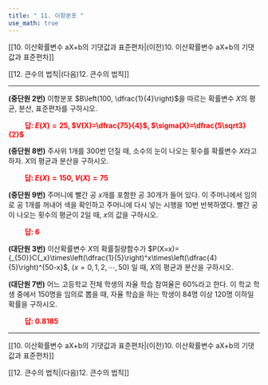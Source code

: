 ```yaml
---
title: " 11. 이항분포 "
use_math: true
---
```

[[10. 이산확률변수 aX+b의 기댓값과 표준편차|(이전)10. 이산확률변수 aX+b의 기댓값과 표준편차]] 

[[12. 큰수의 법칙|(다음)12. 큰수의 법칙]]

***

**(중단원 2번)** 이항분포 $B\left(100, \dfrac{1}{4}\right)$을 따르는 확률변수 $X$의 평균, 분산, 표준편차를 구하시오.

**<span style="color: red;">$\qquad$답: $E(X)=25$, $V(X)=\dfrac{75}{4}$, $\sigma(X)=\dfrac{5\sqrt3}{2}$</span>**

**(중단원 8번)** 주사위 1개를 300번 던질 때, 소수의 눈이 나오는 횟수를 확률변수 $X$라고 하자. $X$의 평균과 분산을 구하시오.

**<span style="color: red;">$\qquad$답: $E(X)=150$, $V(X)=75$</span>**

**(중단원 9번)** 주머니에 빨간 공 $x$개를 포함한 공 30개가 들어 있다. 이 주머니에서 임의로 공 1개를 꺼내어 색을 확인하고 주머니에 다시 넣는 시행을 10번 반복하였다. 빨간 공이 나오는 횟수의 평균이 2일 때, $x$의 값을 구하시오.

**<span style="color: red;">$\qquad$답: $6$</span>**

**(대단원 3번)** 이산확률변수 $X$의 확률질량함수가 $P(X=x)={_{50}}C{_x}\times\left(\dfrac{1}{5}\right)^x\times\left(\dfrac{4}{5}\right)^{50-x}$, $(x=0, 1, 2, \cdots, 50)$ 일 때, $X$의 평균과 분산을 구하시오.

**(대단원 7번)** 어느 고등학교 전체 학생의 자율 학습 참여율은 $60\%$라고 한다. 이 학교 학생 중에서 150명을 임의로 뽑을 때, 자율 학습을 하는 학생이 84명 이상 120명 이하일 확률을 구하시오.

**<span style="color: red;">$\qquad$답: $0.8185$</span>**





***
[[10. 이산확률변수 aX+b의 기댓값과 표준편차|(이전)10. 이산확률변수 aX+b의 기댓값과 표준편차]] 

[[12. 큰수의 법칙|(다음)12. 큰수의 법칙]]